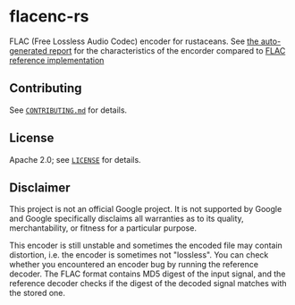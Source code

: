 # flacenc-rs

FLAC (Free Lossless Audio Codec) encoder for rustaceans.
See [the auto-generated report](report/report.md) for the characteristics of
the encorder compared to [FLAC reference implementation](https://xiph.org/flac/download.html)

## Contributing

See [`CONTRIBUTING.md`](CONTRIBUTING.md) for details.

## License

Apache 2.0; see [`LICENSE`](LICENSE) for details.

## Disclaimer

This project is not an official Google project. It is not supported by
Google and Google specifically disclaims all warranties as to its quality,
merchantability, or fitness for a particular purpose.

This encoder is still unstable and sometimes the encoded file may contain
distortion, i.e. the encoder is sometimes not "lossless". You can check whether
you encountered an encoder bug by running the reference decoder.  The FLAC
format contains MD5 digest of the input signal, and the reference decoder
checks if the digest of the decoded signal matches with the stored one.

